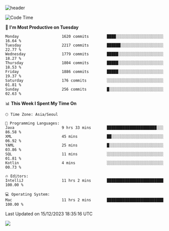 ![header](https://capsule-render.vercel.app/api?type=Egg&color=timeAuto&height=300&section=header&text=PoPo&fontSize=90&animation=fadeIn)

  <!--START_SECTION:waka-->
![Code Time](http://img.shields.io/badge/Code%20Time-1%2C307%20hrs%2029%20mins-blue)

📅 **I'm Most Productive on Tuesday** 

```text
Monday                   1620 commits        ████░░░░░░░░░░░░░░░░░░░░░   16.64 % 
Tuesday                  2217 commits        ██████░░░░░░░░░░░░░░░░░░░   22.77 % 
Wednesday                1779 commits        █████░░░░░░░░░░░░░░░░░░░░   18.27 % 
Thursday                 1804 commits        █████░░░░░░░░░░░░░░░░░░░░   18.53 % 
Friday                   1886 commits        █████░░░░░░░░░░░░░░░░░░░░   19.37 % 
Saturday                 176 commits         ░░░░░░░░░░░░░░░░░░░░░░░░░   01.81 % 
Sunday                   256 commits         █░░░░░░░░░░░░░░░░░░░░░░░░   02.63 % 
```


📊 **This Week I Spent My Time On** 

```text
🕑︎ Time Zone: Asia/Seoul

💬 Programming Languages: 
Java                     9 hrs 33 mins       ██████████████████████░░░   86.58 % 
XML                      45 mins             ██░░░░░░░░░░░░░░░░░░░░░░░   06.92 % 
YAML                     25 mins             █░░░░░░░░░░░░░░░░░░░░░░░░   03.86 % 
SQL                      11 mins             ░░░░░░░░░░░░░░░░░░░░░░░░░   01.81 % 
Kotlin                   4 mins              ░░░░░░░░░░░░░░░░░░░░░░░░░   00.73 % 

🔥 Editors: 
IntelliJ                 11 hrs 2 mins       █████████████████████████   100.00 % 

💻 Operating System: 
Mac                      11 hrs 2 mins       █████████████████████████   100.00 % 
```


 Last Updated on 15/12/2023 18:35:16 UTC
<!--END_SECTION:waka-->



<img src="https://capsule-render.vercel.app/api?type=Egg&color=timeAuto&height=300&section=footer&text=PoPo&fontSize=90&animation=fadeIn&reversal=true" />
